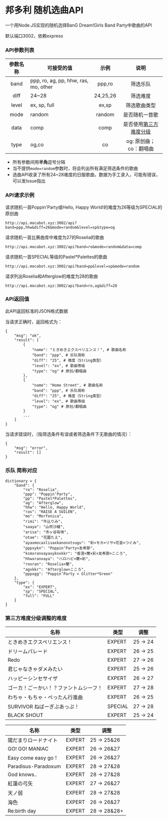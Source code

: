 # 邦多利 随机选曲API

一个用Node.JS实现的随机选择BanG Dream!Girls Band Party中歌曲的API

默认端口3002，依赖express

### API参数列表
|参数名称|可接受的值|示例|说明|
|:--------:|-----|:----:|:----:|
|band|ppp, ro, ag, pp, hhw, ras, mo, other|ppp,ro|筛选乐队|
|diff|24~28|24,25,26|筛选难度|
|level|ex, sp, full|ex,sp|筛选歌曲类型|
|mode|random|random|是否随机一首歌|
|data|comp|comp|是否使用[第三方难度分级](#third)|
|type|og,co|co|og: 原创曲；co：翻唱曲|

* 所有参数间用**半角**逗号分隔
* 当不提供`mode=random`参数时，将会列出所有满足筛选条件的歌曲
* 选曲API收录了所有24~28难度的日服歌曲，数据为手工录入，可能有错误，可以发Issue指出

### API请求示例

请求随机一首Poppin'Party或Hello, Happy World!的难度为26等级为SPECIAL的原创曲

`http://api.mocabot.xyz:3002/api?band=ppp,hhw&diff=26&mode=random&level=sp&type=og`

请求随机一首比赛曲库中难度为27的Roselia的歌曲

`http://api.mocabot.xyz:3002/api?band=ro&mode=random&data=comp`

请求随机一首SPECIAL等级的Pastel*Palettes的歌曲

`http://api.mocabot.xyz:3002/api?band=pp&level=sp&mode=random`

请求列出Roselia和Afterglow的难度为28的歌曲

`http://api.mocabot.xyz:3002/api?band=ro,ag&diff=28`

### API返回值
此API返回标准的JSON格式数据

当请求正确时，返回格式为：

    {
        "msg": "ok",
        "result": [
            {
                "name": "ときめきエクスペリエンス！", # 歌曲名称
                "band": "ppp", # 乐队简称
                "diff": "25", # 难度（String类型）
                "level": "ex", # 歌曲等级
                "type": "og" # 原创/翻唱曲
            },
            {
                "name": "Home Street", # 歌曲名称
                "band": "ppp", # 乐队简称
                "diff": "25", # 难度（String类型）
                "level": "ex", # 歌曲等级
                "type": "og" # 原创/翻唱曲
            }
            ...
        ]
    }

当请求错误时，（指筛选条件有误或者筛选条件下无歌曲的情况）：

	{
		"msg": "error",
		"result": []
	}
  
  
### 乐队 简称对应

    dictionary = {
        "band": {
            "ro": "Roselia",
            "ppp": "Poppin‘Party",
            "pp": "Pastel*Palettes",
            "ag": "Afterglow",
            "hhw": "Hello, Happy World",
            "ras": "RAISE A SUILEN",
            "mo": "Morfonica",
            "rimi": "牛込りみ",
            "saaya": "山吹沙綾",
            "arisa": "市ヶ谷有咲",
            "otae": "花園たえ",
            "ayaxmocaxlisaxkanonxtsugu": "彩×モカ×リサ×花音×つぐみ",
            "pppxykn": "Poppin‘Party×友希那",
            "ksmxranxayaxyknxkkr": "香澄×蘭×彩×友希那×こころ",
            "hhwxranxaya": "ハロハピ×蘭×彩",
            "roxran": "Roselia×蘭",
            "agxkkr": "Afterglow×こころ",
            "pppxgg": "Poppin‘Party × Glitter*Green"
        },
        "type": {
            "ex": "EXPERT",
            "sp": "SPECIAL",
            "full": "FULL"
        }
    }
  
### 第三方难度分级调整的难度<div id="third"></div>
  
  
|名称|类型|调整|
|  ----  | ----  | ---- |
|ときめきエクスペリエンス！|EXPERT|25 → 24|
|ドリームパレード|EXPERT|26 → 25|
|Redo|EXPERT|27 → 26|
|君じゃなきゃダメみたい|EXPERT|25 → 26|
|ハッピーシンセサイザ|EXPERT|26 → 27|
|ゴーカ！ごーかい！？ファントムシーフ！|EXPERT|27 → 28|
|わちゃ・もちゃ・ぺったん行進曲|EXPERT|26 → 25|
|SURVIVOR ねばーぎぶあっぷ！|SPECIAL|27 → 28|
|BLACK SHOUT|EXPERT|25 → 24|

|名称|类型|调整|
|  ----  | ----  | ---- |
|陽だまりロードナイト|EXPERT|25 → 25&26|
|GO! GO! MANIAC|EXPERT|26 → 26&27|
|Easy come easy go！|EXPERT|26 → 26&27|
|Paradisus-Paradoxum|EXPERT|28 → 27&28|
|God knows..|EXPERT|28 → 27&28|
|紅蓮の弓矢|EXPERT|27 → 26&27|
|天ノ弱|EXPERT|28 → 27&28|
|海色|EXPERT|26 → 26&27|
|Re:birth day|EXPERT|28 → 28&28+|
